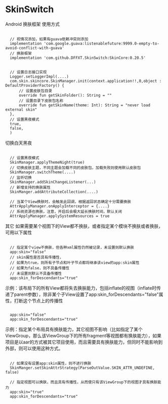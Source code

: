 # SkinSwitch
Android 换肤框架
使用方式
<pre><code>
  // 视情况添加，如果有guava依赖冲突则添加
  implementation 'com.google.guava:listenablefuture:9999.0-empty-to-avoid-conflict-with-guava'
  // 换肤框架
  implementation 'com.github.DFFXT.SkinSwitch:SkinCore:0.20.5'
</code></pre>


<pre><code>
  // 设置日志接口实现
  Logger.setLoggerImpl(....)
  com.skin.skincore.SkinManager.init(context.application!!,0,object : DefaultProviderFactory() {
      // 设置皮肤包目录
      override fun getSkinFolder(): String = ""
      // 设置目录下皮肤包名称
      override fun getSkinName(theme: Int): String = "never load external skin"
  },
  // 设置黑夜模式
  true,
  false,
  )
</code></pre>
切换白天黑夜
<pre><code>
  // 设置黑夜模式
  SkinManager.applyThemeNight(true)
  // 切换皮肤主题，不同主题会加载不同的皮肤包，加载失败则使用默认皮肤包
  SkinManager.switchTheme(....)
  // 监听切换
  SkinManager.addSkinChangeListener(...)
  // 新增支持的换肤属性
  SkinManger.addAttributeCollection(....)

  // 当某个View换肤时，会触发此回调，根据返回状态确定十分需要换肤
  AttrApplyManager.onApplyInterceptor = {....}
  // 系统资源也换肤，注意，开启后会极大延长换肤时间，默认关闭
  AttrApplyManager.applySystemResources = true
</code></pre>

其它
如果需要某个视图下的View都不换肤，或者指定某个模块不换肤或者换肤，可用以下属性
<pre><code>
  // 指定某个view不换肤，但各种xml属性仍然被记录，未设置则默认换肤
  app:skin="false"
  // skin属性是否具有传播性，
  // 如果为true，则所有子节点和叶子节点都将继承该view的app:skin属性
  // 如果为false，则不具备传播性
  // 未设置则默认不具备传播性
  app:skin_forDescendants="true"
</code></pre>
示例：该布局下的所有View都将失去换肤能力，包括inflate的视图（inflate时传递了parent参数），除非某个子View设置了app:skin_forDescendants="false"属性，打断这个节点上的传播性
<pre><code>
  app:skin="false"
  app:skin_forDescendants="true"
</code></pre>

示例：指定某个布局具有换肤能力，其它视图不影响（比如指定了某个ViewGroup，那么该ViewGroup下的所有fragment等视图都有换肤能力），如果项目是以aar的方式被其它项目使用，而且需要具有换肤能力，但同时不能影响到外部，则可以使用这种方式。
<pre><code>
  // 如果没有设置app:skin属性，则不进行换肤
  SkinManger.setSkinAttrStrategy(ParseOutValue.SKIN_ATTR_UNDEFINE, false)

  // 指定视图可以换肤，而且具有传播性，从而使只有该ViewGroup下的视图才具有换肤能力
  app:skin="true"
  app:skin_forDescendants="true"
</code></pre>




